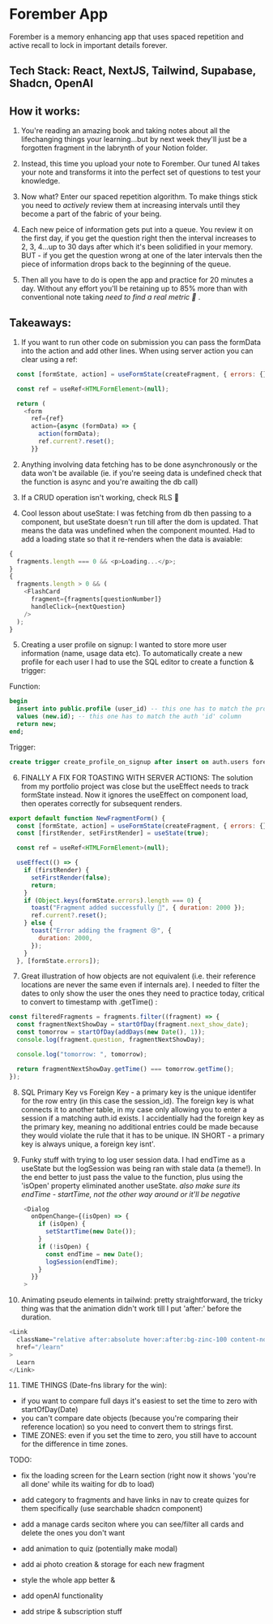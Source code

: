 # Forember App

Forember is a memory enhancing app that uses spaced repetition and active recall to lock in important details forever.

## Tech Stack: React, NextJS, Tailwind, Supabase, Shadcn, OpenAI

## How it works:

1. You're reading an amazing book and taking notes about all the lifechanging things your learning...but by next week they'll just be a forgotten fragment in the labrynth of your Notion folder.

2. Instead, this time you upload your note to Forember. Our tuned AI takes your note and transforms it into the perfect set of questions to test your knowledge.

3. Now what? Enter our spaced repetition algorithm. To make things stick you need to _actively_ review them at increasing intervals until they become a part of the fabric of your being.

4. Each new peice of information gets put into a queue. You review it on the first day, if you get the question right then the interval increases to 2, 3, 4...up to 30 days after which it's been solidified in your memory. BUT - if you get the question wrong at one of the later intervals then the piece of information drops back to the beginning of the queue.

5. Then all you have to do is open the app and practice for 20 minutes a day. Without any effort you'll be retaining up to 85% more than with conventional note taking _need to find a real metric 🙂_ .

## Takeaways:

1. If you want to run other code on submission you can pass the formData into the action and add other lines. When using server action you can clear using a ref:

```js
  const [formState, action] = useFormState(createFragment, { errors: {} });

  const ref = useRef<HTMLFormElement>(null);

  return (
    <form
      ref={ref}
      action={async (formData) => {
        action(formData);
        ref.current?.reset();
      }}
```

2. Anything involving data fetching has to be done asynchronously or the data won't be available (ie. if you're seeing data is undefined check that the function is async and you're awaiting the db call)

3. If a CRUD operation isn't working, check RLS 🙂

4. Cool lesson about useState: I was fetching from db then passing to a component, but useState doesn't run till after the dom is updated. That means the data was undefined when the component mounted. Had to add a loading state so that it re-renders when the data is avaiable:

```js
{
  fragments.length === 0 && <p>Loading...</p>;
}
{
  fragments.length > 0 && (
    <FlashCard
      fragment={fragments[questionNumber]}
      handleClick={nextQuestion}
    />
  );
}
```

5. Creating a user profile on signup: I wanted to store more user information (name, usage data etc). To automatically create a new profile for each user I had to use the SQL editor to create a function & trigger:

Function:

```sql
begin
  insert into public.profile (user_id) -- this one has to match the profile 'user_id' column
  values (new.id); -- this one has to match the auth 'id' column
  return new;
end;
```

Trigger:

```sql
create trigger create_profile_on_signup after insert on auth.users fore each row execute function create_profile_on_signup();
```

6. FINALLY A FIX FOR TOASTING WITH SERVER ACTIONS: The solution from my portfolio project was close but the useEffect needs to track formState instead. Now it ignores the useEffect on component load, then operates correctly for subsequent renders.

```js
export default function NewFragmentForm() {
  const [formState, action] = useFormState(createFragment, { errors: {} });
  const [firstRender, setFirstRender] = useState(true);

  const ref = useRef<HTMLFormElement>(null);

  useEffect(() => {
    if (firstRender) {
      setFirstRender(false);
      return;
    }
    if (Object.keys(formState.errors).length === 0) {
      toast("Fragment added successfully 🎉", { duration: 2000 });
      ref.current?.reset();
    } else {
      toast("Error adding the fragment 😢", {
        duration: 2000,
      });
    }
  }, [formState.errors]);
```

7. Great illustration of how objects are not equivalent (i.e. their reference locations are never the same even if internals are). I needed to filter the dates to only show the user the ones they need to practice today, critical to convert to timestamp with .getTime() :

```js
const filteredFragments = fragments.filter((fragment) => {
  const fragmentNextShowDay = startOfDay(fragment.next_show_date);
  const tomorrow = startOfDay(addDays(new Date(), 1));
  console.log(fragment.question, fragmentNextShowDay);

  console.log("tomorrow: ", tomorrow);

  return fragmentNextShowDay.getTime() === tomorrow.getTime();
});
```

8. SQL Primary Key vs Foreign Key - a primary key is the unique identifer for the row entry (in this case the session_id). The foreign key is what connects it to another table, in my case only allowing you to enter a session if a matching auth.id exists. I accidentially had the foreign key as the primary key, meaning no additional entries could be made because they would violate the rule that it has to be unique. IN SHORT - a primary key is always unique, a foreign key isnt'.

9. Funky stuff with trying to log user session data. I had endTime as a useState but the logSession was being ran with stale data (a theme!). In the end better to just pass the value to the function, plus using the 'isOpen' property eliminated another useState. _also make sure its endTime - startTime, not the other way around or it'll be negative_

```js
    <Dialog
      onOpenChange={(isOpen) => {
        if (isOpen) {
          setStartTime(new Date());
        }
        if (!isOpen) {
          const endTime = new Date();
          logSession(endTime);
        }
      }}
    >
```

10. Animating pseudo elements in tailwind: pretty straightforward, the tricky thing was that the animation didn't work till I put 'after:' before the duration.

```js
<Link
  className="relative after:absolute hover:after:bg-zinc-100 content-none after:left-0 after:w-[0%] hover:after:w-[100%] hover:after:top-7 hover:after:h-[3px] hover:text-zinc-100 after:duration-300 transition-all"
  href="/learn"
>
  Learn
</Link>
```

11. TIME THINGS (Date-fns library for the win):

- if you want to compare full days it's easiest to set the time to zero with startOfDay(Date)
- you can't compare date objects (because you're comparing their reference location) so you need to convert them to strings first.
- TIME ZONES: even if you set the time to zero, you still have to account for the difference in time zones.

TODO:

- fix the loading screen for the Learn section (right now it shows 'you're all done' while its waiting for db to load)

- add category to fragments and have links in nav to create quizes for them specifically (use searchable shadcn component)

- add a manage cards seciton where you can see/filter all cards and delete the ones you don't want

- add animation to quiz (potentially make modal)

- add ai photo creation & storage for each new fragment

- style the whole app better &

- add openAI functionality

- add stripe & subscription stuff

```

```
